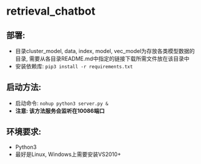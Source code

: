 # retrieval_chatbot

## 部署:
* 目录cluster_model, data, index, model, vec_model为存放各类模型数据的目录, 需要从各目录README.md中指定的链接下载所需文件放在该目录中
* 安装依赖库: `pip3 install -r requirements.txt`

## 启动方法:
* 启动命令: `nohup python3 server.py &`
* **注意: 该方法服务会监听在10086端口**

## 环境要求:
* Python3
* 最好是Linux, Windows上需要安装VS2010+
